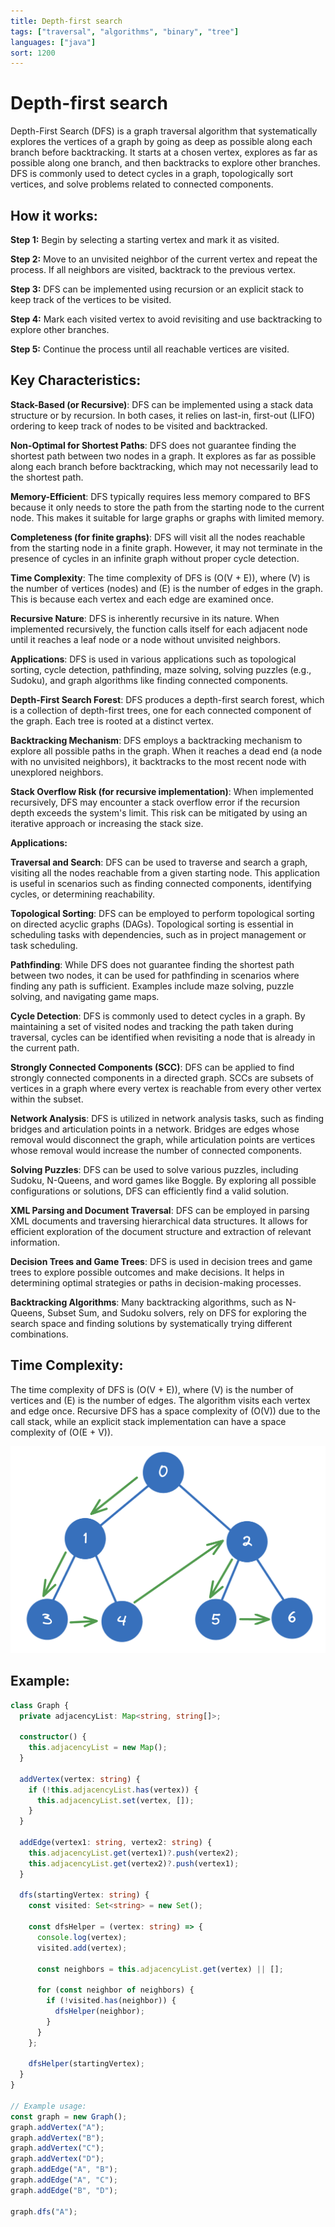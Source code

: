 ```yaml
---
title: Depth-first search
tags: ["traversal", "algorithms", "binary", "tree"]
languages: ["java"]
sort: 1200
---
```


# Depth-first search

Depth-First Search (DFS) is a graph traversal algorithm that systematically explores the vertices of a graph by going as deep as possible along each branch before backtracking. It starts at a chosen vertex, explores as far as possible along one branch, and then backtracks to explore other branches. DFS is commonly used to detect cycles in a graph, topologically sort vertices, and solve problems related to connected components.

## How it works:

**Step 1:** Begin by selecting a starting vertex and mark it as visited.

**Step 2:** Move to an unvisited neighbor of the current vertex and repeat the process. If all neighbors are visited, backtrack to the previous vertex.

**Step 3:** DFS can be implemented using recursion or an explicit stack to keep track of the vertices to be visited.

**Step 4:** Mark each visited vertex to avoid revisiting and use backtracking to explore other branches.

**Step 5:** Continue the process until all reachable vertices are visited.

## Key Characteristics:

**Stack-Based (or Recursive)**: DFS can be implemented using a stack data structure or by recursion. In both cases, it relies on last-in, first-out (LIFO) ordering to keep track of nodes to be visited and backtracked.

**Non-Optimal for Shortest Paths**: DFS does not guarantee finding the shortest path between two nodes in a graph. It explores as far as possible along each branch before backtracking, which may not necessarily lead to the shortest path.

**Memory-Efficient**: DFS typically requires less memory compared to BFS because it only needs to store the path from the starting node to the current node. This makes it suitable for large graphs or graphs with limited memory.

**Completeness (for finite graphs)**: DFS will visit all the nodes reachable from the starting node in a finite graph. However, it may not terminate in the presence of cycles in an infinite graph without proper cycle detection.

**Time Complexity**: The time complexity of DFS is \(O(V + E)\), where \(V\) is the number of vertices (nodes) and \(E\) is the number of edges in the graph. This is because each vertex and each edge are examined once.

**Recursive Nature**: DFS is inherently recursive in its nature. When implemented recursively, the function calls itself for each adjacent node until it reaches a leaf node or a node without unvisited neighbors.

**Applications**: DFS is used in various applications such as topological sorting, cycle detection, pathfinding, maze solving, solving puzzles (e.g., Sudoku), and graph algorithms like finding connected components.

**Depth-First Search Forest**: DFS produces a depth-first search forest, which is a collection of depth-first trees, one for each connected component of the graph. Each tree is rooted at a distinct vertex.

**Backtracking Mechanism**: DFS employs a backtracking mechanism to explore all possible paths in the graph. When it reaches a dead end (a node with no unvisited neighbors), it backtracks to the most recent node with unexplored neighbors.

**Stack Overflow Risk (for recursive implementation)**: When implemented recursively, DFS may encounter a stack overflow error if the recursion depth exceeds the system's limit. This risk can be mitigated by using an iterative approach or increasing the stack size.

**Applications:**

**Traversal and Search**: DFS can be used to traverse and search a graph, visiting all the nodes reachable from a given starting node. This application is useful in scenarios such as finding connected components, identifying cycles, or determining reachability.

**Topological Sorting**: DFS can be employed to perform topological sorting on directed acyclic graphs (DAGs). Topological sorting is essential in scheduling tasks with dependencies, such as in project management or task scheduling.

**Pathfinding**: While DFS does not guarantee finding the shortest path between two nodes, it can be used for pathfinding in scenarios where finding any path is sufficient. Examples include maze solving, puzzle solving, and navigating game maps.

**Cycle Detection**: DFS is commonly used to detect cycles in a graph. By maintaining a set of visited nodes and tracking the path taken during traversal, cycles can be identified when revisiting a node that is already in the current path.

**Strongly Connected Components (SCC)**: DFS can be applied to find strongly connected components in a directed graph. SCCs are subsets of vertices in a graph where every vertex is reachable from every other vertex within the subset.

**Network Analysis**: DFS is utilized in network analysis tasks, such as finding bridges and articulation points in a network. Bridges are edges whose removal would disconnect the graph, while articulation points are vertices whose removal would increase the number of connected components.

**Solving Puzzles**: DFS can be used to solve various puzzles, including Sudoku, N-Queens, and word games like Boggle. By exploring all possible configurations or solutions, DFS can efficiently find a valid solution.

**XML Parsing and Document Traversal**: DFS can be employed in parsing XML documents and traversing hierarchical data structures. It allows for efficient exploration of the document structure and extraction of relevant information.

**Decision Trees and Game Trees**: DFS is used in decision trees and game trees to explore possible outcomes and make decisions. It helps in determining optimal strategies or paths in decision-making processes.

**Backtracking Algorithms**: Many backtracking algorithms, such as N-Queens, Subset Sum, and Sudoku solvers, rely on DFS for exploring the search space and finding solutions by systematically trying different combinations.

## Time Complexity:

The time complexity of DFS is \(O(V + E)\), where \(V\) is the number of vertices and \(E\) is the number of edges. The algorithm visits each vertex and edge once. Recursive DFS has a space complexity of \(O(V)\) due to the call stack, while an explicit stack implementation can have a space complexity of \(O(E + V)\).

![Depth first search](https://raw.githubusercontent.com/AndersDeath/holy-theory/main/images/depth-first-search.png)

## Example:

```typescript
class Graph {
  private adjacencyList: Map<string, string[]>;

  constructor() {
    this.adjacencyList = new Map();
  }

  addVertex(vertex: string) {
    if (!this.adjacencyList.has(vertex)) {
      this.adjacencyList.set(vertex, []);
    }
  }

  addEdge(vertex1: string, vertex2: string) {
    this.adjacencyList.get(vertex1)?.push(vertex2);
    this.adjacencyList.get(vertex2)?.push(vertex1);
  }

  dfs(startingVertex: string) {
    const visited: Set<string> = new Set();

    const dfsHelper = (vertex: string) => {
      console.log(vertex);
      visited.add(vertex);

      const neighbors = this.adjacencyList.get(vertex) || [];

      for (const neighbor of neighbors) {
        if (!visited.has(neighbor)) {
          dfsHelper(neighbor);
        }
      }
    };

    dfsHelper(startingVertex);
  }
}

// Example usage:
const graph = new Graph();
graph.addVertex("A");
graph.addVertex("B");
graph.addVertex("C");
graph.addVertex("D");
graph.addEdge("A", "B");
graph.addEdge("A", "C");
graph.addEdge("B", "D");

graph.dfs("A");
```
